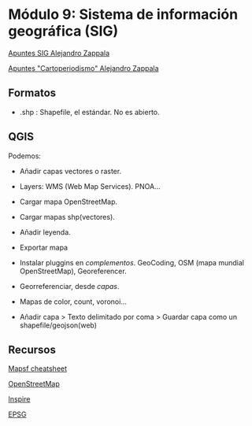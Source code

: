 # Módulo 9: Sistema de información geográfica (SIG)

[Apuntes SIG Alejandro Zappala](https://alayzappala.gitlab.io/apuntes-sig/)

[Apuntes "Cartoperiodismo" Alejandro Zappala](https://alayzappala.gitlab.io/cartoperiodismo/#1)


## Formatos

- .shp : Shapefile, el estándar. No es abierto.

## QGIS

Podemos:

- Añadir capas vectores o raster.

- Layers: WMS (Web Map Services). PNOA...

- Cargar mapa OpenStreetMap.

- Cargar mapas shp(vectores).

- Añadir leyenda.

- Exportar mapa

- Instalar pluggins en *complementos*. GeoCoding, OSM (mapa mundial OpenStreetMap), Georeferencer.

- Georreferenciar, desde *capas*.

- Mapas de color, count, voronoi...

- Añadir capa > Texto delimitado por coma > Guardar capa como un shapefile/geojson(web)

## Recursos

[Mapsf cheatsheet](https://raw.githubusercontent.com/riatelab/mapsf/master/vignettes/web_only/img/mapsf_cheatsheet.pdf)

[OpenStreetMap](https://www.openstreetmap.org/#map=6/40.007/-2.488)

[Inspire](https://inspire-geoportal.ec.europa.eu/)

[EPSG](https://epsg.io/)


